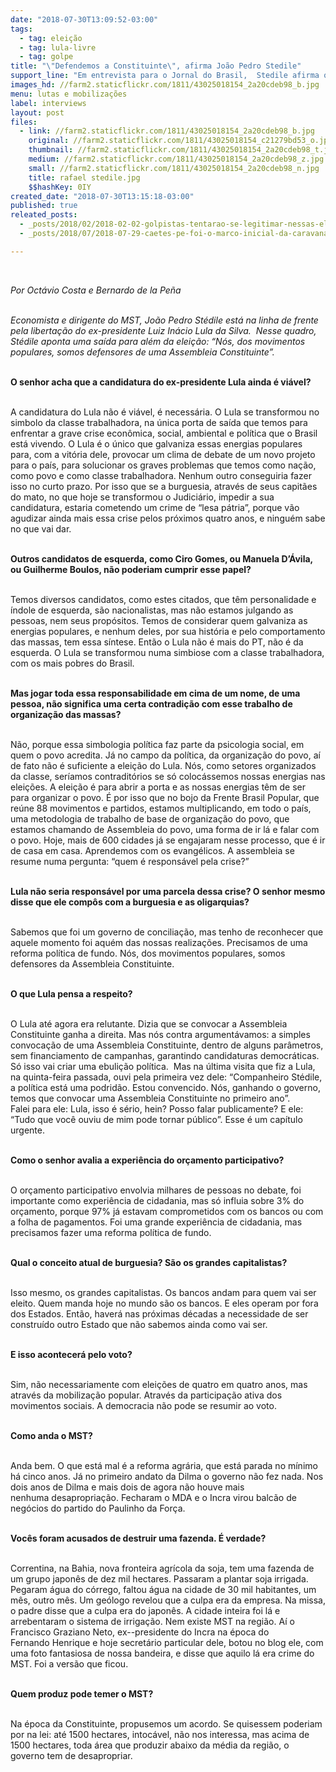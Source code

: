 ```yaml
---
date: "2018-07-30T13:09:52-03:00"
tags:
  - tag: eleição
  - tag: lula-livre
  - tag: golpe
title: "\"Defendemos a Constituinte\", afirma João Pedro Stedile"
support_line: "Em entrevista para o Jornal do Brasil,  Stedile afirma que, se impedirem a candidatura de Lula, a crise política vai se tornar ainda mais aguda. “Ninguém sabe no que vai dar”, adverte."
images_hd: //farm2.staticflickr.com/1811/43025018154_2a20cdeb98_b.jpg
menu: lutas e mobilizações
label: interviews
layout: post
files:
  - link: //farm2.staticflickr.com/1811/43025018154_2a20cdeb98_b.jpg
    original: //farm2.staticflickr.com/1811/43025018154_c21279bd53_o.jpg
    thumbnail: //farm2.staticflickr.com/1811/43025018154_2a20cdeb98_t.jpg
    medium: //farm2.staticflickr.com/1811/43025018154_2a20cdeb98_z.jpg
    small: //farm2.staticflickr.com/1811/43025018154_2a20cdeb98_n.jpg
    title: rafael stedile.jpg
    $$hashKey: 0IY
created_date: "2018-07-30T13:15:18-03:00"
published: true
releated_posts:
  - _posts/2018/02/2018-02-02-golpistas-tentarao-se-legitimar-nessas-eleicoes-diz-advogado-ricardo-gebrim.md
  - _posts/2018/07/2018-07-29-caetes-pe-foi-o-marco-inicial-da-caravana-semiarido-contra-a-fome.md

---
```

<p>&nbsp;</p>

<p><em>Por Oct&aacute;vio Costa e Bernardo de la Pe&ntilde;a&nbsp;</em></p>

<p><br />
<em>Economista e dirigente do MST, Jo&atilde;o Pedro St&eacute;dile est&aacute; na linha de frente pela liberta&ccedil;&atilde;o do ex-presidente Luiz In&aacute;cio Lula da Silva.&nbsp; Nesse quadro, St&eacute;dile aponta uma sa&iacute;da para al&eacute;m da elei&ccedil;&atilde;o: &ldquo;N&oacute;s, dos movimentos populares, somos defensores de uma Assembleia Constituinte&rdquo;.</em></p>

<p><br />
<strong>O senhor acha que a candidatura do&nbsp;ex-presidente Lula ainda &eacute; vi&aacute;vel?</strong></p>

<p><br />
A candidatura do Lula n&atilde;o &eacute; vi&aacute;vel, &eacute; necess&aacute;ria. O Lula se transformou no simbolo da classe trabalhadora, na &uacute;nica porta de sa&iacute;da que temos para enfrentar a grave crise econ&ocirc;mica, social, ambiental e pol&iacute;tica que o Brasil est&aacute; vivendo. O Lula &eacute; o &uacute;nico que galvaniza essas energias populares para, com a vit&oacute;ria dele, provocar um clima&nbsp;de debate de um novo projeto para o pa&iacute;s, para solucionar os graves problemas que temos como na&ccedil;&atilde;o, como povo e como classe trabalhadora. Nenhum outro conseguiria fazer isso no curto prazo. Por isso que se a burguesia, atrav&eacute;s de seus capit&atilde;es do mato, no que hoje se transformou o Judici&aacute;rio, impedir a sua candidatura, estaria cometendo um crime de &ldquo;lesa p&aacute;tria&rdquo;, porque v&atilde;o agudizar ainda mais essa crise pelos pr&oacute;ximos quatro anos, e ningu&eacute;m sabe no que vai dar.&nbsp;</p>

<p><br />
<strong>Outros candidatos de esquerda,&nbsp;como Ciro Gomes, ou Manuela&nbsp;D&rsquo;&Aacute;vila, ou Guilherme Boulos, n&atilde;o&nbsp;poderiam cumprir esse papel?</strong></p>

<p><br />
Temos diversos candidatos, como estes citados, que t&ecirc;m personalidade e &iacute;ndole de esquerda, s&atilde;o nacionalistas, mas n&atilde;o estamos julgando as pessoas, nem seus prop&oacute;sitos. Temos de considerar quem galvaniza as energias populares, e nenhum deles, por sua&nbsp;hist&oacute;ria e pelo comportamento das massas, tem essa s&iacute;ntese. Ent&atilde;o o Lula n&atilde;o &eacute; mais do PT, n&atilde;o &eacute; da esquerda. O Lula se transformou numa simbiose com a classe trabalhadora, com os mais pobres do Brasil.</p>

<p><br />
<strong>Mas jogar toda essa responsabilidade em cima de um nome, de uma pessoa, n&atilde;o significa uma certa contradi&ccedil;&atilde;o com esse trabalho de organiza&ccedil;&atilde;o das massas?</strong></p>

<p><br />
N&atilde;o, porque essa simbologia pol&iacute;tica&nbsp;faz parte da psicologia social, em quem o povo acredita. J&aacute; no campo da pol&iacute;tica, da organiza&ccedil;&atilde;o do povo, a&iacute; de fato n&atilde;o &eacute; suficiente a elei&ccedil;&atilde;o do Lula. N&oacute;s, como setores organizados da classe, ser&iacute;amos contradit&oacute;rios se s&oacute; coloc&aacute;ssemos nossas energias nas elei&ccedil;&otilde;es. A elei&ccedil;&atilde;o &eacute; para abrir a porta e as&nbsp;nossas energias t&ecirc;m de ser para organizar o povo. &Eacute; por isso que no bojo da Frente Brasil Popular, que re&uacute;ne 88 movimentos e partidos, estamos multiplicando, em todo o&nbsp;pa&iacute;s, uma metodologia de trabalho de base de organiza&ccedil;&atilde;o do povo, que estamos chamando de Assembleia do povo, uma forma&nbsp;de ir l&aacute; e falar com o povo. Hoje, mais de 600 cidades j&aacute; se engajaram nesse processo, que &eacute; ir de casa em&nbsp;casa. Aprendemos com os evang&eacute;licos. A assembleia se resume numa pergunta: &ldquo;quem &eacute; respons&aacute;vel pela crise?&rdquo;&nbsp;</p>

<p><br />
<strong>Lula n&atilde;o seria respons&aacute;vel por uma parcela dessa crise? O senhor mesmo disse que ele comp&ocirc;s&nbsp;com a burguesia e as oligarquias?</strong></p>

<p><br />
Sabemos que foi um governo de concilia&ccedil;&atilde;o, mas tenho de reconhecer que aquele&nbsp;momento foi aqu&eacute;m das nossas realiza&ccedil;&otilde;es.&nbsp;Precisamos de uma reforma pol&iacute;tica de fundo. N&oacute;s, dos movimentos populares, somos defensores da Assembleia Constituinte.</p>

<p><br />
<strong>O que Lula pensa a respeito?</strong></p>

<p><br />
O Lula at&eacute; agora era relutante. Dizia que se convocar a Assembleia Constituinte ganha a direita. Mas n&oacute;s contra argument&aacute;vamos: a simples convoca&ccedil;&atilde;o de uma Assembleia Constituinte, dentro de alguns&nbsp;par&acirc;metros, sem financiamento de campanhas, garantindo candidaturas democr&aacute;ticas. S&oacute; isso vai criar uma ebuli&ccedil;&atilde;o pol&iacute;tica.&nbsp; Mas na &uacute;ltima visita que fiz a Lula, na quinta-feira passada, ouvi pela primeira vez dele:&nbsp;&ldquo;Companheiro St&eacute;dile, a pol&iacute;tica est&aacute; uma podrid&atilde;o. Estou convencido. N&oacute;s, ganhando o governo, temos que convocar uma Assembleia Constituinte no primeiro ano&rdquo;. Falei&nbsp;para ele: Lula, isso &eacute; s&eacute;rio, hein? Posso falar publicamente? E ele: &ldquo;Tudo que voc&ecirc; ouviu de mim pode&nbsp;tornar p&uacute;blico&rdquo;. Esse &eacute; um cap&iacute;tulo urgente.</p>

<p><br />
<strong>Como o senhor avalia a experi&ecirc;ncia do or&ccedil;amento participativo?</strong></p>

<p><br />
O or&ccedil;amento participativo envolvia milhares de pessoas no debate, foi importante como experi&ecirc;ncia de cidadania, mas s&oacute; influia sobre 3% do or&ccedil;amento, porque 97% j&aacute;&nbsp;estavam comprometidos com os bancos ou com a folha de pagamentos. Foi uma grande experi&ecirc;ncia de cidadania, mas precisamos fazer uma reforma pol&iacute;tica de fundo.</p>

<p><br />
<strong>Qual o conceito atual de burguesia? S&atilde;o os grandes capitalistas?</strong></p>

<p><br />
Isso mesmo, os grandes capitalistas. Os bancos andam para quem vai ser eleito. Quem manda hoje no mundo s&atilde;o os bancos. E eles operam por fora dos Estados. Ent&atilde;o, haver&aacute; nas pr&oacute;ximas d&eacute;cadas a necessidade de ser constru&iacute;do outro Estado que&nbsp;n&atilde;o sabemos ainda como vai ser.&nbsp;</p>

<p><br />
<strong>E isso acontecer&aacute; pelo voto?</strong></p>

<p><br />
Sim, n&atilde;o necessariamente com elei&ccedil;&otilde;es de quatro em quatro anos, mas atrav&eacute;s da mobiliza&ccedil;&atilde;o popular. Atrav&eacute;s da participa&ccedil;&atilde;o ativa dos movimentos sociais. A democracia n&atilde;o pode se resumir ao voto.</p>

<p><br />
<strong>Como anda o MST?</strong></p>

<p><br />
Anda bem. O que est&aacute; mal &eacute; a reforma agr&aacute;ria, que est&aacute; parada no m&iacute;nimo h&aacute; cinco anos. J&aacute; no primeiro andato da Dilma o governo n&atilde;o fez nada. Nos dois anos de Dilma e mais dois de agora n&atilde;o houve mais nenhuma&nbsp;desapropria&ccedil;&atilde;o. Fecharam o MDA e o Incra virou balc&atilde;o de neg&oacute;cios do partido do Paulinho da For&ccedil;a.&nbsp;</p>

<p><br />
<strong>Voc&ecirc;s foram acusados de destruir&nbsp;uma fazenda. &Eacute; verdade?&nbsp;</strong></p>

<p><br />
Correntina, na Bahia, nova fronteira&nbsp;agr&iacute;cola da soja, tem uma fazenda de um grupo japon&ecirc;s de dez mil hectares. Passaram a plantar soja irrigada. Pegaram &aacute;gua do c&oacute;rrego, faltou &aacute;gua na cidade de 30 mil&nbsp;habitantes, um m&ecirc;s, outro m&ecirc;s. Um ge&oacute;logo revelou que a culpa era da empresa. Na missa, o padre disse que a culpa era do japon&ecirc;s. A cidade inteira foi l&aacute; e arrebentaram&nbsp;o sistema de irriga&ccedil;&atilde;o. Nem existe MST na regi&atilde;o. A&iacute; o Francisco Graziano Neto, ex--presidente do Incra na &eacute;poca do Fernando&nbsp;Henrique e hoje secret&aacute;rio particular dele, botou no blog ele, com uma foto fantasiosa de nossa bandeira, e disse que aquilo l&aacute; era crime do MST. Foi a vers&atilde;o que ficou.&nbsp;</p>

<p><br />
<strong>Quem produz pode temer o MST?</strong></p>

<p><br />
Na &eacute;poca da Constituinte, propusemos um acordo. Se quisessem poderiam por na&nbsp;lei: at&eacute; 1500 hectares, intoc&aacute;vel, n&atilde;o nos interessa, mas acima de 1500 hectares, toda &aacute;rea que produzir abaixo da m&eacute;dia da regi&atilde;o, o governo tem de desapropriar.</p>
